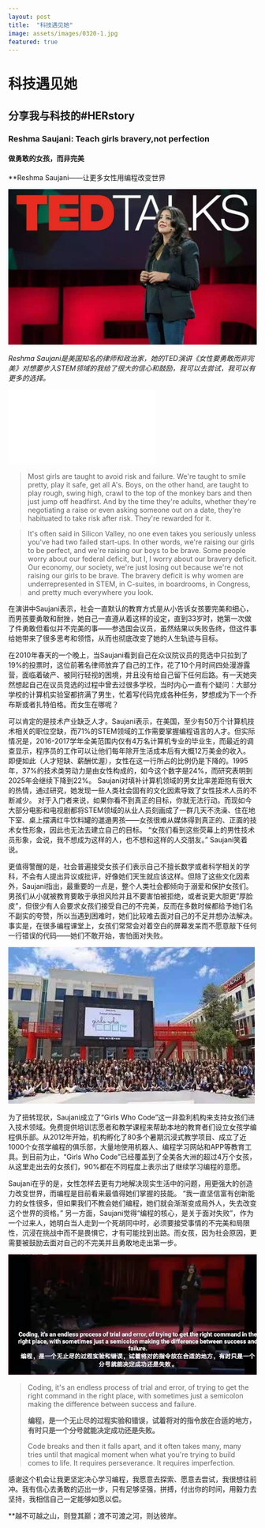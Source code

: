 ```yaml
---
layout: post
title:  "科技遇见她"
image: assets/images/0320-1.jpg
featured: true
---
```


# 科技遇见她

## 分享我与科技的#HERstory

### Reshma Saujani: Teach girls bravery,not perfection

#### 做勇敢的女孩，而非完美

**Reshma Saujani——让更多女性用编程改变世界

![001](../assets/images/0320-1.jpg)

_Reshma Saujani是美国知名的律师和政治家，她的TED演讲《女性要勇敢而非完美》对想要步入STEM领域的我给了很大的信心和鼓励，我可以去尝试，我可以有更多的选择。_

<iframe src="//player.bilibili.com/player.html?aid=501509396&bvid=BV1oN41197nt&cid=293986383&page=1" scrolling="no" border="0" frameborder="no" framespacing="0" allowfullscreen="true"> </iframe>

> Most girls are taught to avoid risk and failure. We're taught to smile pretty, play it safe, get all A's. Boys, on the other hand, are taught to play rough, swing high, crawl to the top of the monkey bars and then just jump off headfirst. And by the time they're adults, whether they're negotiating a raise or even asking someone out on a date, they're habituated to take risk after risk. They're rewarded for it.

> It's often said in Silicon Valley, no one even takes you seriously unless you've had two failed start-ups. In other words, we're raising our girls to be perfect, and we're raising our boys to be brave. Some people worry about our federal deficit, but I, I worry about our bravery deficit. Our economy, our society, we're just losing out because we're not raising our girls to be brave. The bravery deficit is why women are underrepresented in STEM, in C-suites, in boardrooms, in Congress, and pretty much everywhere you look.

   在演讲中Saujani表示，社会一直默认的教育方式是从小告诉女孩要完美和细心，而男孩要勇敢和耐挫，她自己一直遵从着这样的设定，直到33岁时，她第一次做了件勇敢但看似并不完美的事——参选国会议员，虽然结果以失败告终，但这件事给她带来了很多思考和领悟，从而也彻底改变了她的人生轨迹与目标。

   在2010年春天的一个晚上，当Saujani看到自己在众议院议员的竞选中只拉到了19%的投票时，这位前著名律师放弃了自己的工作，花了10个月时间四处漫游露营，面临着破产、被同行轻视的困境，并且没有给自己留下任何后路。有一天她突然想起自己在议员竞选的过程中曾去过很多学校，当时内心一直有个疑问：大部分学校的计算机实验室都挤满了男生，忙着写代码完成各种任务，梦想成为下一个乔布斯或者扎特伯格。而女生在哪呢？

   可以肯定的是技术产业缺乏人才。Saujani表示，在美国，至少有50万个计算机技术相关的职位空缺，而71%的STEM领域的工作需要掌握编程语言的人才。但实际情况是，2016-2017学年全美范围内仅有4万名计算机专业的毕业生，而最近的调查显示，程序员的工作可以让他们每年除开生活成本后有大概12万美金的收入。即便如此（人才短缺、薪酬优渥），女性在这一行所占的比例仍是下降的。1995年，37%的技术类劳动力是由女性构成的，如今这个数字是24%，而研究表明到2025年会继续下降到22%。 
   Saujani对填补计算机领域的男女比率差距抱有很大的热情，通过研究，她发现一些人类社会固有的文化因素导致了女性技术人员的不断减少。 对于入门者来说，如果你看不到真正的目标，你就无法行动。而现如今大部分电影和电视剧都将STEM领域的从业人员刻画成了一群几天不洗澡、住在地下室、桌上摆满红牛饮料罐的邋遢男孩——女孩很难从媒体得到真正的、正面的技术女性形象，因此也无法去建立自己的目标。 “女孩们看到这些荧幕上的男性技术员形象，会说，我不想成为这样的人，也不想和这样的人交朋友。” Saujani笑着说。

   更值得警醒的是，社会普遍接受女孩子们表示自己不擅长数学或者科学相关的学科，不会有人提出异议或批评，好像她们天生就应该这样。但除了这些文化因素外，Saujani指出，最重要的一点是，整个人类社会都倾向于溺爱和保护女孩们。男孩们从小就被教育要敢于承担风险并且不要害怕被拒绝，或者说更大胆更“厚脸皮”，但很少有人会要求女孩们接受自己的不完美，反而在多数时候都给予她们名不副实的夸赞，所以当遇到困难时，她们比较难去面对自己的不足并想办法解决。事实是，在很多编程课堂上，女孩们常常会对着空白的屏幕发呆而不愿意敲下任何一行错误的代码——她们不敢开始，害怕面对失败。

![002](../assets/images/0320-2.jpg)

   为了扭转现状，Saujani成立了“Girls Who Code”这一非盈利机构来支持女孩们进入技术领域。免费提供培训志愿者和教学课程来帮助本地的教育者们设立女孩学编程俱乐部。从2012年开始，机构孵化了80多个暑期沉浸式教学项目、成立了近1000个女孩学编程的俱乐部，大量地使用机器人、编程学习网站和APP等教育工具。到目前为止，“Girls Who Code”已经覆盖到了全美各大洲的超过4万个女孩，从这里走出去的女孩们，90%都在不同程度上表示出了继续学习编程的意愿。

   Saujani在乎的是，女性怎样去更有力地解决现实生活中的问题，用更强大的创造力改变世界，而编程是目前看来最值得她们掌握的技能。 “我一直坚信富有创新能力的女性很多，但如果我们不教会她们编程，她们就会渐渐变成局外人，失去改变这个世界的资格。” 另一方面，Saujani觉得“编程的核心，是关于面对失败”，作为一个过来人，她明白当人走到一个死胡同中时，必须要接受事情的不完美和局限性，沉浸在挑战中而不是畏惧它，才有可能找到出路。而女孩，因为社会原因，更需要被鼓励去面对自己的不完美并且勇敢地走出第一步。

![003](../assets/images/0320-3.jpg)

> Coding, it's an endless process of trial and error, of trying to get the right command in the right place, with sometimes just a semicolon making the difference between success and failure. 
>
> **编程，是一个无止尽的过程实验和错误，试着将对的指令放在合适的地方，有时只是一个分号就能决定成功还是失败。**
>
> Code breaks and then it falls apart, and it often takes many, many tries until that magical moment when what you're trying to build comes to life. It requires perseverance. It requires imperfection.

   感谢这个机会让我更坚定决心学习编程，我愿意去探索、愿意去尝试，我很想往前冲。我有信心去勇敢的迈出一步，只有足够坚强，拼搏，付出你的时间，用毅力去坚持，我相信自己一定能够如愿以偿。
   
**越不可越之山，则登其巅；渡不可渡之河，则达彼岸。



